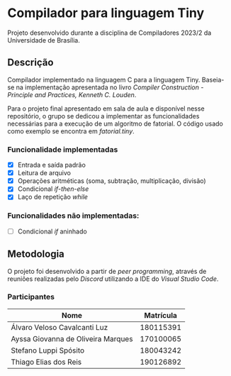 # Compilador para linguagem Tiny
Projeto desenvolvido durante a disciplina de Compiladores 2023/2 da Universidade de Brasília.

## Descrição
Compilador implementado na linguagem C para a linguagem Tiny. Baseia-se na implementação apresentada no livro _Compiler Construction - Principle and Practices, Kenneth C. Louden_. 

Para o projeto final apresentado em sala de aula e disponível nesse repositório, o grupo se dedicou a implementar as funcionalidades necessárias para a execução de um algoritmo de fatorial. O código usado como exemplo se encontra em _fatorial.tiny_.

### Funcionalidade implementadas
- [x] Entrada e saída padrão
- [x] Leitura de arquivo
- [x] Operações aritméticas (soma, subtração, multiplicação, divisão)
- [x] Condicional _if_-_then_-_else_
- [x] Laço de repetição _while_

### Funcionalidades não implementadas:
- [ ] Condicional _if_ aninhado

## Metodologia
O projeto foi desenvolvido a partir de _peer programming_, através de reuniões realizadas pelo _Discord_ utilizando a IDE do _Visual Studio Code_.  

### Participantes 
| Nome                               | Matrícula |
|------------------------------------|-----------|
| Álvaro Veloso Cavalcanti Luz       | 180115391 |
| Ayssa Giovanna de Oliveira Marques | 170100065 |
| Stefano Luppi Spósito              | 180043242 |
| Thiago Elias dos Reis              | 190126892 |



